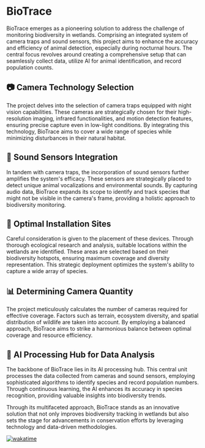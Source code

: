 # BioTrace

BioTrace emerges as a pioneering solution to address the challenge of monitoring biodiversity in wetlands. Comprising an integrated system of camera traps and sound sensors, this project aims to enhance the accuracy and efficiency of animal detection, especially during nocturnal hours. The central focus revolves around creating a comprehensive setup that can seamlessly collect data, utilize AI for animal identification, and record population counts.

## 📷 Camera Technology Selection

The project delves into the selection of camera traps equipped with night vision capabilities. These cameras are strategically chosen for their high-resolution imaging, infrared functionalities, and motion detection features, ensuring precise capture even in low-light conditions. By integrating this technology, BioTrace aims to cover a wide range of species while minimizing disturbances in their natural habitat.

## 🎤 Sound Sensors Integration

In tandem with camera traps, the incorporation of sound sensors further amplifies the system's efficacy. These sensors are strategically placed to detect unique animal vocalizations and environmental sounds. By capturing audio data, BioTrace expands its scope to identify and track species that might not be visible in the camera's frame, providing a holistic approach to biodiversity monitoring.

## 📍 Optimal Installation Sites

Careful consideration is given to the placement of these devices. Through thorough ecological research and analysis, suitable locations within the wetlands are identified. These areas are selected based on their biodiversity hotspots, ensuring maximum coverage and diversity representation. This strategic deployment optimizes the system's ability to capture a wide array of species.

## 📊 Determining Camera Quantity

The project meticulously calculates the number of cameras required for effective coverage. Factors such as terrain, ecosystem diversity, and spatial distribution of wildlife are taken into account. By employing a balanced approach, BioTrace aims to strike a harmonious balance between optimal coverage and resource efficiency.

## 🧠 AI Processing Hub for Data Analysis

The backbone of BioTrace lies in its AI processing hub. This central unit processes the data collected from cameras and sound sensors, employing sophisticated algorithms to identify species and record population numbers. Through continuous learning, the AI enhances its accuracy in species recognition, providing valuable insights into biodiversity trends.

Through its multifaceted approach, BioTrace stands as an innovative solution that not only improves biodiversity tracking in wetlands but also sets the stage for advancements in conservation efforts by leveraging technology and data-driven methodologies.


[![wakatime](https://wakatime.com/badge/github/Aby-ss/BioTrace.svg)](https://wakatime.com/badge/github/Aby-ss/BioTrace)
